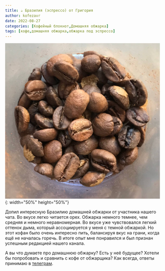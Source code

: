 ```yaml
---
title: ☕️ Бразилия (эспрессо) от Григория
author: kofezavr
date: 2022-08-27
categories: [Кофейный блокнот,Домашняя обжарка]
tags: [кофе,домашняя обжарка,обжарка под эспрессо]
---
```

![Бразилия (эспрессо) от Григория](/assets/img/posts/22/08/brasilia-ot-grigoriya.jpg){: width="50%" height="50%"}

Допил интересную Бразилию домашней обжарки от участника нашего чата. Во вкусе легко читается орех. Обжарка немного темнее, чем средняя и немного неравномерная. Во вкусе уже чувствовался легкий оттенок дыма, который ассоциируется у меня с темной обжаркой. Но этот кофан было очень интересно пить, балансируя вкус на грани, когда ещё не началась горечь. В итоге опыт мне понравился и был признан успешным редакцией нашего канала.

А вы что думаете про домашнюю обжарку? Есть у неё будущее? Хотели бы попробовать и сравнить с кофе от обжарщика? Как всегда, ответы принимаю в [телеграм](https://t.me/coffeesaurus/464).